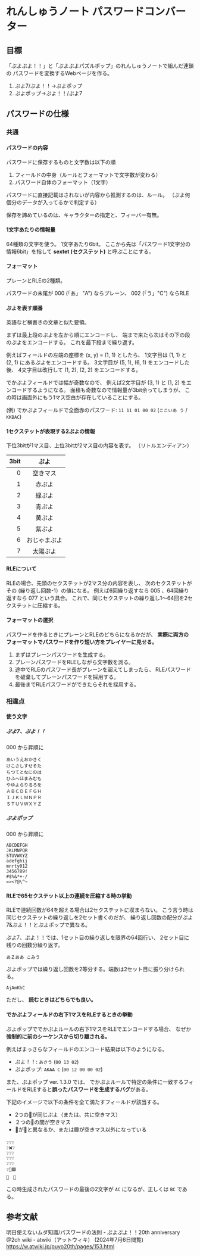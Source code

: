 れんしゅうノート パスワードコンバーター
====

目標
----

「ぷよぷよ！！」と「ぷよぷよパズルポップ」のれんしゅうノートで組んだ連鎖の
パスワードを変換するWebページを作る。

1. ぷよ7/ぷよ！！&rarr;ぷよポップ
2. ぷよポップ&rarr;ぷよ！！/ぷよ7

パスワードの仕様
----

### 共通

#### パスワードの内容

パスワードに保存するものと文字数は以下の順

1. フィールドの中身（ルールとフォーマットで文字数が変わる）
2. パスワード自体のフォーマット（1文字）

パスワードに直接記載はされないが内容から推測するのは、ルール。
（ぷよ何個分のデータが入ってるかで判定する）

保存を諦めているのは、キャラクターの指定と、フィーバー有無。

#### 1文字あたりの情報量

64種類の文字を使う。
1文字あたり6bit。
ここから先は「パスワード1文字分の情報6bit」を指して
**sextet (セクステット)** と呼ぶことにする。

#### フォーマット

プレーンとRLEの2種類。

パスワードの末尾が 000 (「あ」 "A") ならプレーン、
002 (「う」"C") ならRLE

#### ぷよを表す順番

英語など横書きの文章と似た要領。

まずは最上段のぷよを左から順にエンコードし、
端まで来たら次はその下の段のぷよをエンコードする。
これを最下段まで繰り返す。

例えばフィールドの左端の座標を (x, y) = (1, 1) としたら、
1文字目は (1, 1) と (2, 1) にあるぷよをエンコードする。
3文字目が (5, 1), (6, 1) をエンコードした後、
4文字目は改行して (1, 2), (2, 2) をエンコードする。

でかぷよフィールドでは幅が奇数なので、
例えば2文字目が (3, 1) と (1, 2) をエンコードするようになる。
面積も奇数なので情報量が3bit余ってしまうが、
この時は画面外にもう1マス空白が存在していることにする。

(例) でかぷよフィールドで全面赤のパスワード: `11 11 01 00 02`
(`ここいあ う` / `KKBAC`)

#### 1セクステットが表現する2ぷよの情報

下位3bitが1マス目、上位3bitが2マス目の内容を表す。
（リトルエンディアン）

3bit|ぷよ
---:|:--:
0|空きマス
1|赤ぷよ
2|緑ぷよ
3|青ぷよ
4|黄ぷよ
5|紫ぷよ
6|おじゃまぷよ
7|太陽ぷよ

#### RLEについて

RLEの場合、先頭のセクステットが2マス分の内容を表し、
次のセクステットがその (繰り返し回数-1）の値になる。
例えば6回繰り返すなら 005 、64回繰り返すなら 077 という具合。
これで、同じセクステットの繰り返し1〜64回を2セクステットに圧縮する。

#### フォーマットの選択

パスワードを作るときにプレーンとRLEのどちらになるかだが、
**実際に両方のフォーマットでパスワードを作り短い方をプレイヤーに見せる。**

1. まずはプレーンパスワードを生成する。
2. プレーンパスワードをRLEしながら文字数を測る。
3. 途中でRLEのパスワード長がプレーンを超えてしまったら、
   RLEパスワードを破棄してプレーンパスワードを採用する。
4. 最後までRLEパスワードができたらそれを採用する。

### 相違点

#### 使う文字

##### ぷよ7、ぷよ！！

000 から昇順に

```
あいうえおかきく
けこさしすせそた
ちつてとなにのは
ひふへほまみむも
やゆよらりるろを
ＡＢＣＤＥＦＧＨ
ＩＪＫＬＭＮＰＲ
ＳＴＵＶＷＸＹＺ
```

##### ぷよポップ

000 から昇順に

```
ABCDEFGH
JKLMNPQR
STUVWXYZ
adefghij
mnrty012
3456789!
#$%&*+-/
=><?@\^~
```

#### RLEで65セクステット以上の連続を圧縮する時の挙動

RLEで連続回数が64を超える場合は2セクステットに収まらない。
こう言う時は同じセクステットの繰り返しを2セット書くのだが、
繰り返し回数の配分がぷよ7&amp;ぷよ！！とぷよポップで異なる。

ぷよ7、ぷよ！！では、1セット目の繰り返しを限界の64回行い、
2セット目に残りの回数分繰り返す。

```
あＺああ こみう
```

ぷよポップでは繰り返し回数を2等分する。端数は2セット目に振り分けられる。

```
AjAmKhC
```

ただし、 **読むときはどちらでも良い。**

#### でかぷよフィールドの右下1マスをRLEするときの挙動

ぷよポップででかぷよルールの右下1マスをRLEでエンコードする場合、
なぜか**強制的に前のシーケンスから切り離される。**

例えばまっさらなフィールドのエンコード結果は以下のようになる。

- ぷよ！！: `あさう` (`00 13 02`)
- ぷよポップ: `AKAA C` (`00 12 00 00 02`)

また、ぷよポップ ver. 1.3.0 では、
でかぷよルールで特定の条件に一致するフィールドをRLEすると**誤ったパスワードを生成するバグ**がある。

下記のイメージで以下の条件を全て満たすフィールドが該当する。

- 2つの💙が同じぷよ（または、共に空きマス）
- ２つの💙の間が空きマス
- 🔴が💙と異なるか、または🟩が空きマス以外になっている

```
❔❔❔
❔❌❔
❔❔❔
❔❔❔
❔❔❔
❔🔴🟩
💙　💙
```

この時生成されたパスワードの最後の2文字が `AC` になるが、正しくは `BC` である。

参考文献
--------

明日使えないムダ知識/パスワードの法則 - ぷよぷよ！！20th anniversary @2ch wiki - atwiki（アットウィキ） (2024年7月6日閲覧) https://w.atwiki.jp/puyo20th/pages/153.html
